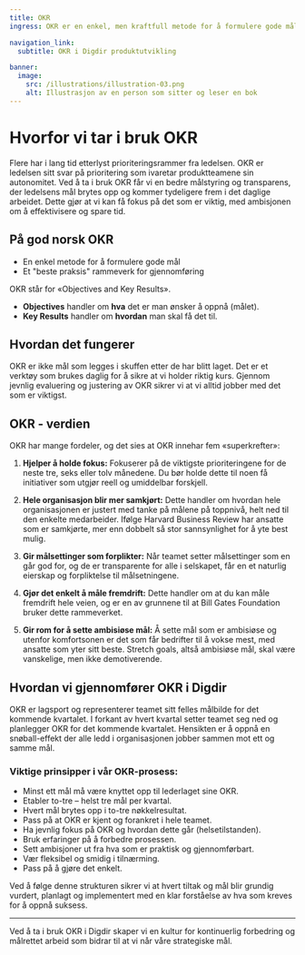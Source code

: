```yaml
---
title: OKR
ingress: OKR er en enkel, men kraftfull metode for å formulere gode mål og sikre at vi jobber målrettet i hele organisasjonen.

navigation_link:
  subtitle: OKR i Digdir produktutvikling

banner:
  image:
    src: /illustrations/illustration-03.png
    alt: Illustrasjon av en person som sitter og leser en bok
---
```


# Hvorfor vi tar i bruk OKR

Flere har i lang tid etterlyst prioriteringsrammer fra ledelsen. OKR er ledelsen sitt svar på prioritering som ivaretar produktteamene sin autonomitet. Ved å ta i bruk OKR får vi en bedre målstyring og transparens, der ledelsens mål brytes opp og kommer tydeligere frem i det daglige arbeidet. Dette gjør at vi kan få fokus på det som er viktig, med ambisjonen om å effektivisere og spare tid.

## På god norsk OKR

- En enkel metode for å formulere gode mål
- Et "beste praksis" rammeverk for gjennomføring

OKR står for «Objectives and Key Results».

- **Objectives** handler om **hva** det er man ønsker å oppnå (målet).
- **Key Results** handler om **hvordan** man skal få det til.

## Hvordan det fungerer

OKR er ikke mål som legges i skuffen etter de har blitt laget. Det er et verktøy som brukes daglig for å sikre at vi holder riktig kurs. Gjennom jevnlig evaluering og justering av OKR sikrer vi at vi alltid jobber med det som er viktigst.

## OKR - verdien

OKR har mange fordeler, og det sies at OKR innehar fem «superkrefter»:

1. **Hjelper å holde fokus:** Fokuserer på de viktigste prioriteringene for de neste tre, seks eller tolv månedene. Du bør holde dette til noen få initiativer som utgjør reell og umiddelbar forskjell.

2. **Hele organisasjon blir mer samkjørt:** Dette handler om hvordan hele organisasjonen er justert med tanke på målene på toppnivå, helt ned til den enkelte medarbeider. Ifølge Harvard Business Review har ansatte som er samkjørte, mer enn dobbelt så stor sannsynlighet for å yte best mulig.

3. **Gir målsettinger som forplikter:** Når teamet setter målsettinger som en går god for, og de er transparente for alle i selskapet, får en et naturlig eierskap og forpliktelse til målsetningene.

4. **Gjør det enkelt å måle fremdrift:** Dette handler om at du kan måle fremdrift hele veien, og er en av grunnene til at Bill Gates Foundation bruker dette rammeverket.

5. **Gir rom for å sette ambisiøse mål:** Å sette mål som er ambisiøse og utenfor komfortsonen er det som får bedrifter til å vokse mest, med ansatte som yter sitt beste. Stretch goals, altså ambisiøse mål, skal være vanskelige, men ikke demotiverende.

## Hvordan vi gjennomfører OKR i Digdir

OKR er lagsport og representerer teamet sitt felles målbilde for det kommende kvartalet. I forkant av hvert kvartal setter teamet seg ned og planlegger OKR for det kommende kvartalet. Hensikten er å oppnå en snøball-effekt der alle ledd i organisasjonen jobber sammen mot ett og samme mål.

### Viktige prinsipper i vår OKR-prosess:

- Minst ett mål må være knyttet opp til lederlaget sine OKR.
- Etabler to-tre – helst tre mål per kvartal.
- Hvert mål brytes opp i to-tre nøkkelresultat.
- Pass på at OKR er kjent og forankret i hele teamet.
- Ha jevnlig fokus på OKR og hvordan dette går (helsetilstanden).
- Bruk erfaringer på å forbedre prosessen.
- Sett ambisjoner ut fra hva som er praktisk og gjennomførbart.
- Vær fleksibel og smidig i tilnærming.
- Pass på å gjøre det enkelt.

Ved å følge denne strukturen sikrer vi at hvert tiltak og mål blir grundig vurdert, planlagt og implementert med en klar forståelse av hva som kreves for å oppnå suksess.

---

Ved å ta i bruk OKR i Digdir skaper vi en kultur for kontinuerlig forbedring og målrettet arbeid som bidrar til at vi når våre strategiske mål.
